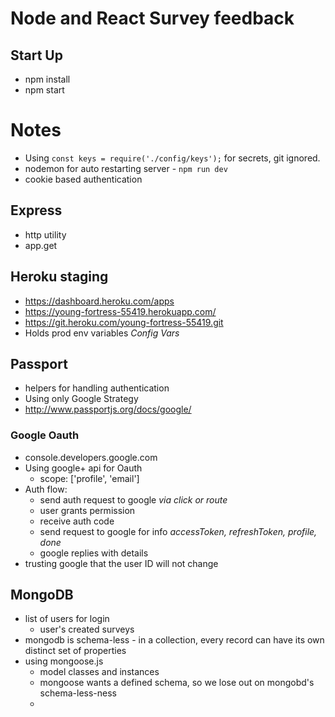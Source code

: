 # Node and React Survey feedback

## Start Up
* npm install
* npm start

# Notes
* Using `const keys = require('./config/keys');` for secrets, git ignored.
* nodemon for auto restarting server - `npm run dev`
* cookie based authentication
 

## Express
* http utility
* app.get 


## Heroku staging
* https://dashboard.heroku.com/apps
* https://young-fortress-55419.herokuapp.com/
* https://git.heroku.com/young-fortress-55419.git
* Holds prod env variables _Config Vars_


## Passport
* helpers for handling authentication
* Using only Google Strategy
* http://www.passportjs.org/docs/google/


### Google Oauth
* console.developers.google.com
* Using google+ api for Oauth
    * scope: ['profile', 'email']
* Auth flow:
    * send auth request to google _via click or route_
    * user grants permission
    * receive auth code
    * send request to google for info _accessToken, refreshToken, profile, done_
    * google replies with details
* trusting google that the user ID will not change


## MongoDB
* list of users for login
    * user's created surveys
* mongodb is schema-less - in a collection, every record can have its own distinct set of properties
* using mongoose.js
    * model classes and instances
    * mongoose wants a defined schema, so we lose out on mongobd's schema-less-ness
    * 
